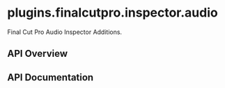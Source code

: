 # plugins.finalcutpro.inspector.audio

Final Cut Pro Audio Inspector Additions.

## API Overview

## API Documentation

